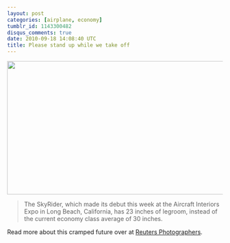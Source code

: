 ```yaml
---
layout: post
categories: [airplane, economy]
tumblr_id: 1143300482
disqus_comments: true
date: 2010-09-18 14:08:40 UTC
title: Please stand up while we take off
---
```


[<img src="http://f.cl.ly/items/40400acb758329c37745/www.reuters-1.png" width="640" height="312">](http://blogs.reuters.com/photo/2010/09/16/standing-room-only/)

> The SkyRider, which made its debut this week at the Aircraft Interiors Expo in Long Beach, California, has 23 inches of legroom, instead of the current economy class average of 30 inches.

Read more about this cramped future over at [Reuters Photographers](http://blogs.reuters.com/photo/2010/09/16/standing-room-only/).